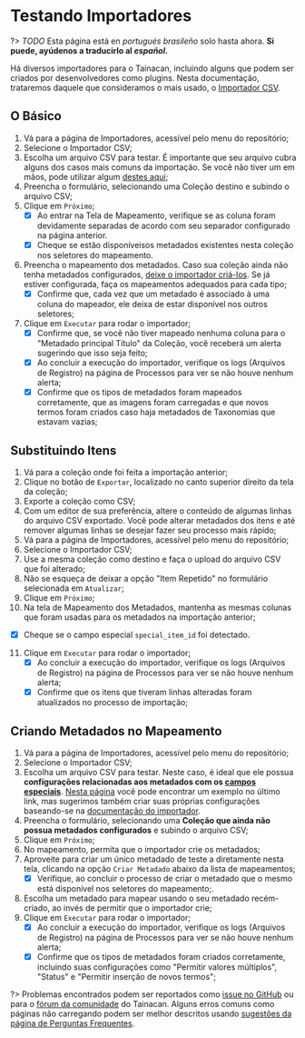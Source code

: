 # Testando Importadores

?> _TODO_ Esta página está en _portugués brasileño_ solo hasta ahora. **Si puede, ayúdenos a traducirlo al _español_.**

Há diversos importadores para o Tainacan, incluindo alguns que podem ser criados por desenvolvedores como plugins. Nesta documentação, trataremos daquele que consideramos o mais usado, o [Importador CSV](/es-mx/importers.md#importador-csv-items).

## O Básico

1. Vá para a página de Importadores, acessível pelo menu do repositório;
2. Selecione o Importador CSV;
3. Escolha um arquivo CSV para testar. É importante que seu arquivo cubra alguns dos casos mais comuns da importação. Se você não tiver um em mãos, pode utilizar algum [destes aqui](http://oficinas.tainacan.org/ ":ignore");
4. Preencha o formulário, selecionando uma Coleção destino e subindo o arquivo CSV;
5. Clique em `Próximo`;
   - [x] Ao entrar na Tela de Mapeamento, verifique se as coluna foram devidamente separadas de acordo com seu separador configurado na página anterior.
   - [x] Cheque se estão disponíveisos metadados existentes nesta coleção nos seletores do mapeamento.
6. Preencha o mapeamento dos metadados. Caso sua coleção ainda não tenha metadados configurados, [deixe o importador criá-los](#criando-metadados-no-mapeamento). Se já estiver configurada, faça os mapeamentos adequados para cada tipo;
   - [x] Confirme que, cada vez que um metadado é associado à uma coluna do mapeador, ele deixa de estar disponível nos outros seletores;
7. Clique em `Executar` para rodar o importador;
   - [x] Confirme que, se você não tiver mapeado nenhuma coluna para o "Metadado principal Título" da Coleção, você receberá um alerta sugerindo que isso seja feito;
   - [x] Ao concluir a execução do importador, verifique os logs (Arquivos de Registro) na página de Processos para ver se não houve nenhum alerta;
   - [x] Confirme que os tipos de metadados foram mapeados corretamente, que as imagens foram carregadas e que novos termos foram criados caso haja metadados de Taxonomias que estavam vazias;

## Substituindo Itens

1. Vá para a coleção onde foi feita a importação anterior;
2. Clique no botão de `Exportar`, localizado no canto superior direito da tela da coleção;
3. Exporte a coleção como CSV;
4. Com um editor de sua preferência, altere o conteúdo de algumas linhas do arquivo CSV exportado. Você pode alterar metadados dos itens e até remover algumas linhas se desejar fazer seu processo mais rápido;
5. Vá para a página de Importadores, acessível pelo menu do repositório;
6. Selecione o Importador CSV;
7. Use a mesma coleção como destino e faça o upload do arquivo CSV que foi alterado;
8. Não se esqueça de deixar a opção "Item Repetido" no formulário selecionada em `Atualizar`;
9. Clique em `Próximo`;
10. Na tela de Mapeamento dos Metadados, mantenha as mesmas colunas que foram usadas para os metadados na importação anterior;

- [x] Cheque se o campo especial `special_item_id` foi detectado.

11. Clique em `Executar` para rodar o importador;
    - [x] Ao concluir a execução do importador, verifique os logs (Arquivos de Registro) na página de Processos para ver se não houve nenhum alerta;
    - [x] Confirme que os itens que tiveram linhas alteradas foram atualizados no processo de importação;

## Criando Metadados no Mapeamento

1. Vá para a página de Importadores, acessível pelo menu do repositório;
2. Selecione o Importador CSV;
3. Escolha um arquivo CSV para testar. Neste caso, é ideal que ele possua **configurações relacionadas aos metadados com os [campos especiais](/es-mx/importers#colunas-especiais)**. [Nesta página](http://oficinas.tainacan.org/) você pode encontrar um exemplo no último link, mas sugerimos também criar suas próprias configurações baseando-se na [documentação do importador](/es-mx/importers#criar-metadados-automaticamente).
4. Preencha o formulário, selecionando uma **Coleção que ainda não possua metadados configurados** e subindo o arquivo CSV;
5. Clique em `Próximo`;
6. No mapeamento, permita que o importador crie os metadados;
7. Aproveite para criar um único metadado de teste a diretamente nesta tela, clicando na opção `Criar Metadado` abaixo da lista de mapeamentos;
   - [x] Verifique, ao concluir o processo de criar o metadado que o mesmo está disponível nos seletores do mapeamento;.
8. Escolha um metadado para mapear usando o seu metadado recém-criado, ao invés de permitir que o importador crie;
9. Clique em `Executar` para rodar o importador;
   - [x] Ao concluir a execução do importador, verifique os logs (Arquivos de Registro) na página de Processos para ver se não houve nenhum alerta;
   - [x] Confirme que os tipos de metadados foram criados corretamente, incluindo suas configurações como "Permitir valores múltiplos", "Status" e "Permitir inserção de novos termos";

?> Problemas encontrados podem ser reportados como [issue no GitHub](https://github.com/tainacan/tainacan/issues ":ignore") ou para o [fórum da comunidade](https://tainacan.discourse.group ":ignore") do Tainacan. Alguns erros comuns como páginas não carregando podem ser melhor descritos usando [sugestões da página de Perguntas Frequentes](/es-mx/faq#acho-que-encontrei-um-erro-como-devo-proceder).
